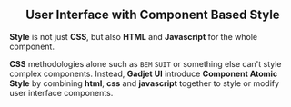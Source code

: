 <h2 style="width: 100%; text-align: center;">
    User Interface with Component Based Style
</h2>

<el-box-arrow class="top">

**Style** is not just **CSS**, but also **HTML** and **Javascript**
for the whole component.

</el-box-arrow>

**CSS** methodologies alone such as `BEM` `SUIT` or something else
can't style complex components. Instead, **Gadjet UI** introduce **Component
Atomic Style** by combining **html**, **css** and **javascript** together to
style or modify user interface components.